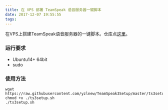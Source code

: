 ```yaml
---
title: 在 VPS 部署 TeamSpeak 语音服务器一键脚本
date: 2017-12-07 19:55:55
tags:
---
```


在VPS上搭建TeamSpeak语音服务器的一键脚本。仓库点[这里](https://github.com/yzlnew/TeamSpeak3Setup)。

<!-- more -->

### 运行要求

- Ubuntu14+ 64bit
- sudo

### 使用方法

```shell
wget https://raw.githubusercontent.com/yzlnew/TeamSpeak3Setup/master/ts3setup.sh
chmod +x ./ts3setup.sh
./ts3setup.sh
```
